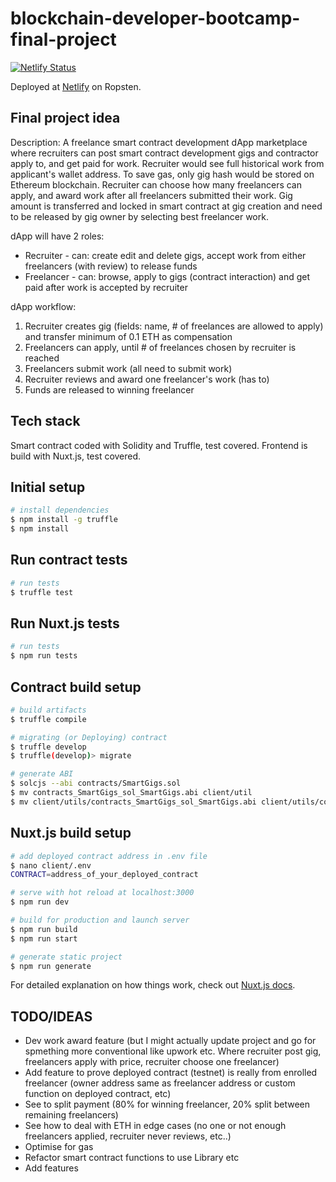 # blockchain-developer-bootcamp-final-project

[![Netlify Status](https://api.netlify.com/api/v1/badges/5ab45611-764f-4059-8b07-5b20f92cdff3/deploy-status)](https://app.netlify.com/sites/flamboyant-booth-468ae4/deploys)

Deployed at [Netlify](https://flamboyant-booth-468ae4.netlify.app/) on Ropsten.

## Final project idea

Description: A freelance smart contract development dApp marketplace where recruiters can post smart contract development gigs and contractor apply to, and get paid for work.
Recruiter would see full historical work from applicant's wallet address.
To save gas, only gig hash would be stored on Ethereum blockchain.
Recruiter can choose how many freelancers can apply, and award work after all freelancers submitted their work.
Gig amount is transferred and locked in smart contract at gig creation and need to be released by gig owner by selecting best freelancer work.

dApp will have 2 roles:

- Recruiter - can: create edit and delete gigs, accept work from either freelancers (with review) to release funds
- Freelancer - can: browse, apply to gigs (contract interaction) and get paid after work is accepted by recruiter

dApp workflow:

1. Recruiter creates gig (fields: name, # of freelances are allowed to apply) and transfer minimum of 0.1 ETH as compensation
2. Freelancers can apply, until # of freelances chosen by recruiter is reached
3. Freelancers submit work (all need to submit work)
4. Recruiter reviews and award one freelancer's work (has to)
5. Funds are released to winning freelancer

## Tech stack

Smart contract coded with Solidity and Truffle, test covered.
Frontend is build with Nuxt.js, test covered.

## Initial setup

```bash
# install dependencies
$ npm install -g truffle
$ npm install
```

## Run contract tests

```bash
# run tests
$ truffle test
```

## Run Nuxt.js tests

```bash
# run tests
$ npm run tests
```

## Contract build setup

```bash
# build artifacts
$ truffle compile

# migrating (or Deploying) contract
$ truffle develop
$ truffle(develop)> migrate

# generate ABI
$ solcjs --abi contracts/SmartGigs.sol
$ mv contracts_SmartGigs_sol_SmartGigs.abi client/util
$ mv client/utils/contracts_SmartGigs_sol_SmartGigs.abi client/utils/contracts_SmartGigs_sol_SmartGigs.json
```

## Nuxt.js build setup

```bash
# add deployed contract address in .env file
$ nano client/.env
CONTRACT=address_of_your_deployed_contract

# serve with hot reload at localhost:3000
$ npm run dev

# build for production and launch server
$ npm run build
$ npm run start

# generate static project
$ npm run generate
```

For detailed explanation on how things work, check out [Nuxt.js docs](https://nuxtjs.org).

## TODO/IDEAS

- Dev work award feature (but I might actually update project and go for spmething more conventional like upwork etc. Where recruiter post gig, freelancers apply with price, recruiter choose one freelancer)
- Add feature to prove deployed contract (testnet) is really from enrolled freelancer (owner address same as freelancer address or custom function on deployed contract, etc)
- See to split payment (80% for winning freelancer, 20% split between remaining freelancers)
- See how to deal with ETH in edge cases (no one or not enough freelancers applied, recruiter never reviews, etc..)
- Optimise for gas
- Refactor smart contract functions to use Library etc
- Add features
